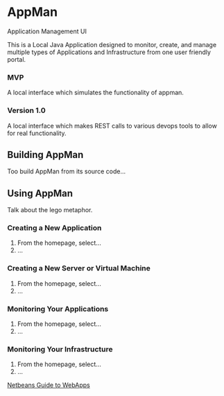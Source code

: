 # AppMan
Application Management UI

This is a Local Java Application designed to monitor, create, and manage multiple types of Applications 
and Infrastructure from one user friendly portal.

### MVP
A local interface which simulates the functionality of appman.

### Version 1.0
A local interface which makes REST calls to various devops tools to allow for real functionality.

## Building AppMan
Too build AppMan from its source code...

## Using AppMan
Talk about the lego metaphor.

### Creating a New Application
1. From the homepage, select...
2. ...

### Creating a New Server or Virtual Machine
1. From the homepage, select...
2. ...

### Monitoring Your Applications
1. From the homepage, select...
2. ...

### Monitoring Your Infrastructure
1. From the homepage, select...
2. ...


[Netbeans Guide to WebApps](https://netbeans.org/kb/docs/web/quickstart-webapps.html)
